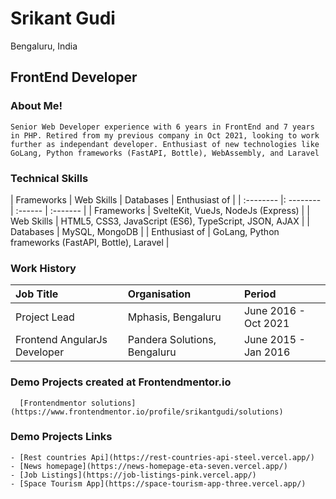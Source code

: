 # Srikant Gudi 
Bengaluru, India

## FrontEnd Developer

### About Me!
```
Senior Web Developer experience with 6 years in FrontEnd and 7 years in PHP. Retired from my previous company in Oct 2021, looking to work further as independant developer. Enthusiast of new technologies like GoLang, Python frameworks (FastAPI, Bottle), WebAssembly, and Laravel
```

### Technical Skills

| Frameworks | Web Skills | Databases | Enthusiast of |
| :-------- |: -------- | :------ | :------- |
| Frameworks | SvelteKit, VueJs, NodeJs (Express) |
| Web Skills | HTML5, CSS3, JavaScript (ES6), TypeScript, JSON, AJAX |
| Databases | MySQL, MongoDB |
| Enthusiast of | GoLang, Python frameworks (FastAPI, Bottle), Laravel |


### Work History

| Job Title | Organisation | Period |
| :----------- | :-------------- | :-------- |
| Project Lead | Mphasis, Bengaluru | June 2016 - Oct 2021 |
| Frontend AngularJs Developer | Pandera Solutions, Bengaluru | June 2015 - Jan 2016 |



### Demo Projects created at Frontendmentor.io
```
  [Frontendmentor solutions](https://www.frontendmentor.io/profile/srikantgudi/solutions)
```

### Demo Projects Links
```
- [Rest countries Api](https://rest-countries-api-steel.vercel.app/)
- [News homepage](https://news-homepage-eta-seven.vercel.app/)
- [Job Listings](https://job-listings-pink.vercel.app/)
- [Space Tourism App](https://space-tourism-app-three.vercel.app/)
```

